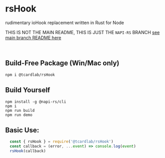 # rsHook
rudimentary ioHook replacement written in Rust for Node

THIS IS NOT THE MAIN README, THIS IS JUST THE `NAPI-RS` BRANCH
[see main branch README here](https://github.com/tcardlab/rsHook/tree/main)

<br/>

## Build-Free Package (Win/Mac only)
    npm i @tcardlab/rsHook


## Build Yourself
    npm install -g @napi-rs/cli
    npm i
    npm run build
    npm run demo


## Basic Use:
```js
  const { rsHook } = require('@tcardlab/rsHook')
  const callback = (error, ...event) => console.log(event)
  rsHook(callback)
```

